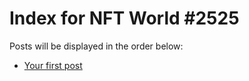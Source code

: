 # Index for NFT World #2525
Posts will be displayed in the order below:

- [Your first post](./001-first.md)

